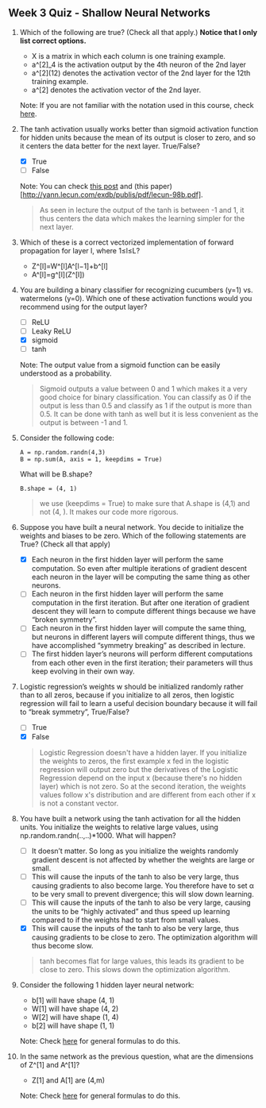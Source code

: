 ﻿## Week 3 Quiz -  Shallow Neural Networks
1. Which of the following are true? (Check all that apply.) **Notice that I only list correct options.**
   - X is a matrix in which each column is one training example.
   - a^[2]\_4 is the activation output by the 4th neuron of the 2nd layer
   - a^\[2\](12) denotes the activation vector of the 2nd layer for the 12th training example.
   - a^[2] denotes the activation vector of the 2nd layer.

   Note: If you are not familiar with the notation used in this course, check [here](https://www.coursera.org/learn/neural-networks-deep-learning/resources/YsZjP).
1. The tanh activation usually works better than sigmoid activation function for hidden units because the mean of its output is closer to zero, and so it centers the data better for the next layer. True/False?
   - [x] True
   - [ ] False

   Note: You can check [this post](https://stats.stackexchange.com/a/101563/169377) and (this paper)[http://yann.lecun.com/exdb/publis/pdf/lecun-98b.pdf].
   > As seen in lecture the output of the tanh is between -1 and 1, it thus centers the data which makes the learning simpler for the next layer.
1. Which of these is a correct vectorized implementation of forward propagation for layer l, where 1≤l≤L?
   - Z^[l]=W^[l]A^[l−1]+b^[l]
   - A^[l]=g^\[l](Z^[l])
1. You are building a binary classifier for recognizing cucumbers (y=1) vs. watermelons (y=0). Which one of these activation functions would you recommend using for the output layer?
   - [ ] ReLU
   - [ ] Leaky ReLU
   - [x] sigmoid
   - [ ] tanh

   Note: The output value from a sigmoid function can be easily understood as a probability.
   > Sigmoid outputs a value between 0 and 1 which makes it a very good choice for binary classification. You can classify as 0 if the output is less than 0.5 and classify as 1 if the output is more than 0.5. It can be done with tanh as well but it is less convenient as the output is between -1 and 1.
1. Consider the following code:
   ~~~
   A = np.random.randn(4,3)
   B = np.sum(A, axis = 1, keepdims = True)
   ~~~

   What will be B.shape?

   `B.shape = (4, 1)`
   > we use (keepdims = True) to make sure that A.shape is (4,1) and not (4, ). It makes our code more rigorous.
1. Suppose you have built a neural network. You decide to initialize the weights and biases to be zero. Which of the following statements are True? (Check all that apply)
   - [x] Each neuron in the first hidden layer will perform the same computation. So even after multiple iterations of gradient descent each neuron in the layer will be computing the same thing as other neurons.
   - [ ] Each neuron in the first hidden layer will perform the same computation in the first iteration. But after one iteration of gradient descent they will learn to compute different things because we have “broken symmetry”.
   - [ ] Each neuron in the first hidden layer will compute the same thing, but neurons in different layers will compute different things, thus we have accomplished “symmetry breaking” as described in lecture.
   - [ ] The first hidden layer’s neurons will perform different computations from each other even in the first iteration; their parameters will thus keep evolving in their own way.
1. Logistic regression’s weights w should be initialized randomly rather than to all zeros, because if you initialize to all zeros, then logistic regression will fail to learn a useful decision boundary because it will fail to “break symmetry”, True/False?
   - [ ] True
   - [x] False
   > Logistic Regression doesn't have a hidden layer. If you initialize the weights to zeros, the first example x fed in the logistic regression will output zero but the derivatives of the Logistic Regression depend on the input x (because there's no hidden layer) which is not zero. So at the second iteration, the weights values follow x's distribution and are different from each other if x is not a constant vector.
1. You have built a network using the tanh activation for all the hidden units. You initialize the weights to relative large values, using np.random.randn(..,..)\*1000. What will happen?
   - [ ] It doesn’t matter. So long as you initialize the weights randomly gradient descent is not affected by whether the weights are large or small.
   - [ ] This will cause the inputs of the tanh to also be very large, thus causing gradients to also become large. You therefore have to set α to be very small to prevent divergence; this will slow down learning.
   - [ ] This will cause the inputs of the tanh to also be very large, causing the units to be “highly activated” and thus speed up learning compared to if the weights had to start from small values.
   - [x] This will cause the inputs of the tanh to also be very large, thus causing gradients to be close to zero. The optimization algorithm will thus become slow.
   > tanh becomes flat for large values, this leads its gradient to be close to zero. This slows down the optimization algorithm.
1. Consider the following 1 hidden layer neural network:
   - b[1] will have shape (4, 1)
   - W[1] will have shape (4, 2)
   - W[2] will have shape (1, 4)
   - b[2] will have shape (1, 1)

   Note: Check [here](https://user-images.githubusercontent.com/14886380/29200515-7fdd1548-7e88-11e7-9d05-0878fe96bcfa.png) for general formulas to do this.
1. In the same network as the previous question, what are the dimensions of Z^[1] and A^[1]?
   - Z[1] and A[1] are (4,m)

   Note: Check [here](https://user-images.githubusercontent.com/14886380/29200515-7fdd1548-7e88-11e7-9d05-0878fe96bcfa.png) for general formulas to do this.
